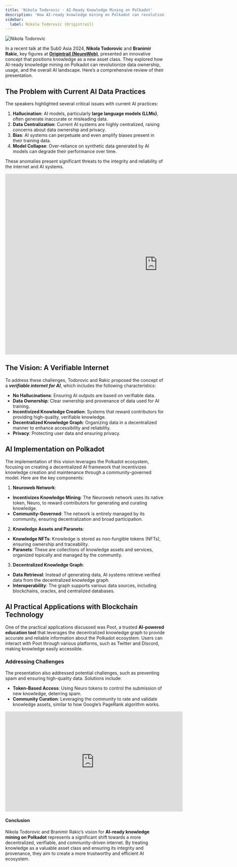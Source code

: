 ```yaml
---
title: 'Nikola Todorovic - AI-Ready Knowledge Mining on Polkadot'
description: 'How AI-ready knowledge mining on Polkadot can revolutionize data ownership, usage, and the overall AI landscape by Neuroweb'
sidebar:
  label: Nikola Todorovic (Origintrail)
---
```


![Nikola Todorovic](/src/assets/sub0-2024/mohammadreza-sub0.webp)


In a recent talk at the Sub0 Asia 2024, **Nikola Todorovic** and **Branimir Rakic**, key figures at [**Origintrail (NeuroWeb)**](https://dablock.com/dapps/neuroweb/), presented an innovative concept that positions knowledge as a new asset class. They explored how AI-ready knowledge mining on Polkadot can revolutionize data ownership, usage, and the overall AI landscape. Here’s a comprehensive review of their presentation.

The Problem with Current AI Data Practices
------------------------------------------

The speakers highlighted several critical issues with current AI practices:

1. **Hallucination**: AI models, particularly **large language models (LLMs)**, often generate inaccurate or misleading data.
2. **Data Centralization**: Current AI systems are highly centralized, raising concerns about data ownership and privacy.
3. **Bias**: AI systems can perpetuate and even amplify biases present in their training data.
4. **Model Collapse**: Over-reliance on synthetic data generated by AI models can degrade their performance over time.

These anomalies present significant threats to the integrity and reliability of the internet and AI systems.

<iframe allowfullscreen="allowfullscreen" frameborder="0" height="569" src="https://docs.google.com/presentation/d/e/2PACX-1vTIhpzechralNI4WpPIo5SNAiRTw48ZvaK5d_ue_KXakSzJlQTCyJA5VSa82-M1z7pMPqupt6KmYDSh/embed?start=false&loop=false&delayms=60000" width="960"></iframe>

The Vision: A Verifiable Internet
---------------------------------

To address these challenges, Todorovic and Rakic proposed the concept of a ***verifiable internet for AI***, which includes the following characteristics:

- **No Hallucinations**: Ensuring AI outputs are based on verifiable data.
- **Data Ownership**: Clear ownership and provenance of data used for AI training.
- **Incentivized Knowledge Creation**: Systems that reward contributors for providing high-quality, verifiable knowledge.
- **Decentralized Knowledge Graph**: Organizing data in a decentralized manner to enhance accessibility and reliability.
- **Privacy**: Protecting user data and ensuring privacy.

AI Implementation on Polkadot
-----------------------------

The implementation of this vision leverages the Polkadot ecosystem, focusing on creating a decentralized AI framework that incentivizes knowledge creation and maintenance through a community-governed model. Here are the key components:

1. **Neuroweb Network**: 
  - **Incentivizes Knowledge Mining**: The Neuroweb network uses its native token, Neuro, to reward contributors for generating and curating knowledge.
  - **Community-Governed**: The network is entirely managed by its community, ensuring decentralization and broad participation.
2. **Knowledge Assets and Paranets**: 
  - **Knowledge NFTs**: Knowledge is stored as non-fungible tokens (NFTs), ensuring ownership and traceability.
  - **Paranets**: These are collections of knowledge assets and services, organized topically and managed by the community.
3. **Decentralized Knowledge Graph**: 
  - **Data Retrieval**: Instead of generating data, AI systems retrieve verified data from the decentralized knowledge graph.
  - **Interoperability**: The graph supports various data sources, including blockchains, oracles, and centralized databases.

AI Practical Applications with Blockchain Technology
----------------------------------------------------

One of the practical applications discussed was Poot, a trusted **AI-powered education tool** that leverages the decentralized knowledge graph to provide accurate and reliable information about the Polkadot ecosystem. Users can interact with Poot through various platforms, such as Twitter and Discord, making knowledge easily accessible.

### Addressing Challenges

The presentation also addressed potential challenges, such as preventing spam and ensuring high-quality data. Solutions include:

- **Token-Based Access**: Using Neuro tokens to control the submission of new knowledge, deterring spam.
- **Community Curation**: Leveraging the community to rate and validate knowledge assets, similar to how Google’s PageRank algorithm works.

<iframe allowfullscreen="allowfullscreen" frameborder="0" height="315" src="https://www.youtube.com/embed/FIlDUFDYzxw?si=SY0ZsH4ajSPXDWD3" title="YouTube video player" width="560"></iframe>

#### Conclusion

Nikola Todorovic and Branimir Rakic’s vision for **AI-ready knowledge mining on Polkadot** represents a significant shift towards a more decentralized, verifiable, and community-driven internet. By treating knowledge as a valuable asset class and ensuring its integrity and provenance, they aim to create a more trustworthy and efficient AI ecosystem.